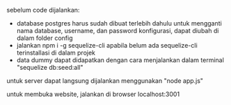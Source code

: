 sebelum code dijalankan:

- database postgres harus sudah dibuat terlebih dahulu
    untuk mengganti nama database, username, dan password konfigurasi, dapat diubah di dalam folder config
- jalankan npm i -g sequelize-cli apabila belum ada sequelize-cli terinstallasi di dalam projek
- data dummy dapat didapatkan dengan cara menjalankan dalam terminal "sequelize db:seed:all"


untuk server dapat langsung dijalankan menggunakan "node app.js"

untuk membuka website, jalankan di browser localhost:3001
